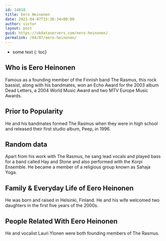 ```yaml
---
id: 14818
title: Eero Heinonen
date: 2021-04-07T15:36:34+00:00
author: victor
layout: post
guid: https://ukdataservers.com/eero-heinonen/
permalink: /04/07/eero-heinonen/
---
```


* some text
{: toc}


## Who is Eero Heinonen



Famous as a founding member of the Finnish band The Rasmus, this rock bassist, along with his bandmates, won an Echo Award for the 2003 album Dead Letters, a 2004 World Music Award and two MTV Europe Music Awards.

                
                
                
## Prior to Popularity



He and his bandmates formed The Rasmus when they were in high school and released their first studio album, Peep, in 1996.

                
                
                
## Random data



Apart from his work with The Rasmus, he sang lead vocals and played bass for a band called Hay and Stone and also performed with the Korpi Ensemble. He became a member of a religious group known as Sahaja Yoga.

                
                
                
## Family & Everyday Life of Eero Heinonen



He was born and raised in Helsinki, Finland. He and his wife welcomed two daughters in the first five years of the 2000s.

                
                
                
## People Related With Eero Heinonen



He and vocalist Lauri Ylonen were both founding members of The Rasmus.

                
              
            
          
          
          